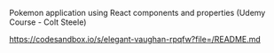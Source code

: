 Pokemon application using React components and properties (Udemy Course - Colt Steele)

https://codesandbox.io/s/elegant-vaughan-rpqfw?file=/README.md
